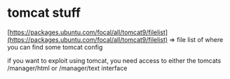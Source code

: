 # tomcat stuff

[https://packages.ubuntu.com/focal/all/tomcat9/filelist](https://packages.ubuntu.com/focal/all/tomcat9/filelist) =&gt; file list of where you can find some tomcat config

if you want to exploit using tomcat, you need access to either the tomcats /manager/html or /manager/text interface

